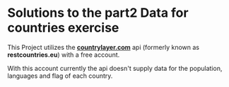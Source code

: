 # Solutions to the part2 Data for countries exercise

This Project utilizes the [**countrylayer.com**](http://countrylayer.com/) api (formerly known as **restcountries.eu**)
with a free account.

With this account currently the api doesn't supply data for the population, languages and flag of each country.